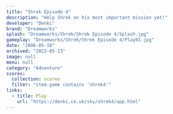 ```yaml
---
title: "Shrek Episode 4"
description: "Help Shrek on his most important mission yet!"
developer: "Denki"
brand: "Dreamworks"
splash: "Dreamworks/Shrek/Shrek Episode 4/Splash.jpg"
gameplay: "Dreamworks/Shrek/Shrek Episode 4/Play01.jpg"
date: "2006-05-18"
archived: "2023-05-13"
image: null
menu: null
category: "Adventure"
scores:
  collection: scores
  filter: "item.game contains 'shrek4'"
links:
  - title: Play
    url: "https://denki.co.uk/sky/shrek4/app.html"
---
```

